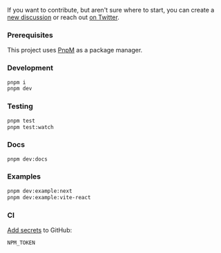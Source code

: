 If you want to contribute, but aren't sure where to start, you can create a [new discussion](https://github.com/tmm/wagmi/discussions) or reach out [on Twitter](https://twitter.com/awkweb).

### Prerequisites
This project uses [PnpM](https://pnpm.io/) as a package manager.

### Development

```bash
pnpm i
pnpm dev
```

### Testing

```bash
pnpm test
pnpm test:watch
```

### Docs

```bash
pnpm dev:docs
```

### Examples

```bash
pnpm dev:example:next
pnpm dev:example:vite-react
```

### CI

[Add secrets](https://github.com/tmm/wagmi/settings/secrets/actions) to GitHub:

```
NPM_TOKEN
```
